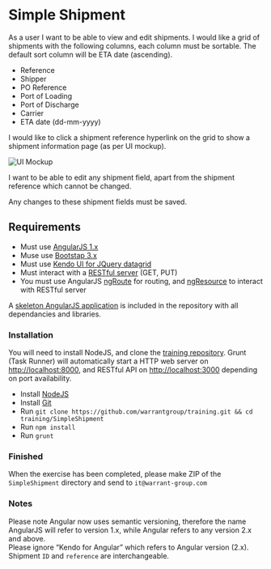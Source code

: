 Simple Shipment
====

As a user I want to be able to view and edit shipments. I would like a grid of shipments with the following columns, each column must be sortable. The default sort column will be ETA date (ascending).


* Reference
* Shipper
* PO Reference
* Port of Loading
* Port of Discharge 
* Carrier
* ETA date (dd-mm-yyyy)

I would like to click a shipment reference hyperlink on the grid to show a shipment information page (as per UI mockup). 

![UI Mockup](https://s3-eu-west-1.amazonaws.com/warrant-group-files/training/SimpleShipment+Mock+UI.png "UI Mockup")

I want to be able to edit any shipment field, apart from the shipment reference which cannot be changed. 

Any changes to these shipment fields must be saved.

Requirements
---

* Must use [AngularJS 1.x](https://angularjs.org)
* Muse use [Bootstap 3.x](http://getbootstrap.com)
* Must use [Kendo UI for JQuery datagrid](http://demos.telerik.com/kendo-ui/grid/angular)
* Must interact with a [RESTful server](https://github.com/typicode/json-server) (GET, PUT)
* You must use AngularJS [ngRoute](https://docs.angularjs.org/api/ngRoute) for routing, and [ngResource](https://docs.angularjs.org/api/ngResource/service/$resource) to interact with RESTful server

A [skeleton AngularJS application](app) is included in the repository with all dependancies and libraries.

### Installation

You will need to install NodeJS, and clone the [training repository](https://github.com/warrantgroup/training). Grunt (Task Runner) will automatically start a HTTP web server on [http://localhost:8000](http://localhost:8000), and RESTful API on [http://localhost:3000](http://localhost:3000) depending on port availability.

* Install [NodeJS](https://nodejs.org/en/download)
* Install [Git](https://git-scm.com/downloads)
* Run ``git clone https://github.com/warrantgroup/training.git && cd training/SimpleShipment``
* Run ``npm install``
* Run ``grunt``

### Finished

When the exercise has been completed, please make ZIP of the ``SimpleShipment`` directory and send to ``it@warrant-group.com``

### Notes

Please note Angular now uses semantic versioning, therefore the name AngularJS will refer to version 1.x, while Angular refers to any version 2.x and above.  
Please ignore “Kendo for Angular” which refers to Angular version (2.x).
Shipment `ID` and `reference` are interchangeable.